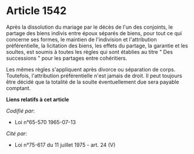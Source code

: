 # Article 1542

Après la dissolution du mariage par le décès de l'un des conjoints, le partage des biens indivis entre époux séparés de
biens, pour tout ce qui concerne ses formes, le maintien de l'indivision et l'attribution préférentielle, la licitation des
biens, les effets du partage, la garantie et les soultes, est soumis à toutes les règles qui sont établies au titre " Des
successions " pour les partages entre cohéritiers.

Les mêmes règles s'appliquent après divorce ou séparation de corps. Toutefois, l'attribution préférentielle n'est jamais de
droit. Il peut toujours être décidé que la totalité de la soulte éventuellement due sera payable comptant.

**Liens relatifs à cet article**

_Codifié par_:

  - Loi n°65-570 1965-07-13

_Cité par_:

  - Loi n°75-617 du 11 juillet 1975 - art. 24 (V)
